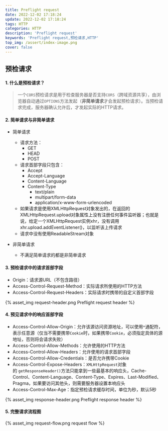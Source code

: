 ```yaml
---
title: Preflight request
date: 2022-12-02 17:18:24
update: 2022-12-02 17:18:24
tags: HTTP
categories: HTTP
description: 'Preflight request'
keywords: 'Preflight request,预检请求,HTTP'
top_img: /assert/index-image.png
cover: false
---
```


## 预检请求

#### 1. 什么是预检请求？
>一个`CORS`预检请求是用于检查服务器是否支持`CORS`（跨域资源共享），由浏览器自动通过`OPTIONS`方法发起（**非简单请求**才会发起预检请求）。当预检请求完成，服务器确认允许后，才发起实际的HTTP请求。

#### 2. 简单请求与非简单请求
* 简单请求
  * 请求方法：
    * GET
    * HEAD
    * POST
  * 请求首部字段只包含：
    * Accept
    * Accept-Language
    * Content-Language
    * Content-Type
      * text/plain
      * multipart/form-data
      * application/x-www-form-urlencoded 
  * 如果请求是使用XMLHttpRequest对象发出的，在返回的XMLHttpRequest.upload对象属性上没有注册任何事件监听器；也就是说，给定一个XMLHttpRequest实例xhr，没有调用xhr.upload.addEventListener()，以监听该上传请求
  * 请求中没有使用ReadableStream对象

* 非简单请求
  * 不满足简单请求的都是非简单请求

#### 3. 预检请求中的请求首部字段
* Origin：请求源URL（不包含路径）
* Access-Control-Request-Method：实际请求所使用的HTTP方法
* Access-Control-Request-Headers：实际请求时携带的自定义首部字段

{% asset_img request-header.png Preflight request header %}

#### 4. 预见请求中的响应首部字段
* Access-Control-Allow-Origin：允许该源访问资源地址，可以使用`*`通配符，表示任意源（仅当不需要携带`Cookie`时，如果携带`Cookie`，必须指定具体的源地址，否则将会请求失败）
* Access-Control-Allow-Methods：允许使用的HTTP方法
* Access-Control-Allow-Headers：允许使用的请求首部字段
* Access-Control-Allow-Credentials：是否允许携带Cookie
* Access-Control-Expose-Headers：`XMLHttpRequest`对象的 `getResponseHeader()`方法只能拿到一些最基本的响应头，Cache-Control、Content-Language、Content-Type、Expires、Last-Modified、Pragma，如果要访问其他头，则需要服务器设置本响应头
* Access-Control-Max-Age：指定预检请求缓存时间，单位为秒，默认5秒

{% asset_img response-header.png Preflight response header %}

#### 5. 完整请求流程图

{% asset_img request-flow.png request flow %}
